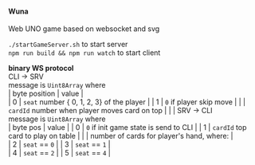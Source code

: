 #### Wuna  
Web UNO game based on websocket and svg  

`./startGameServer.sh` to start server  
`npm run build && npm run watch` to start client   

**binary WS protocol**  
CLI -> SRV  
message is `Uint8Array` where  
| byte position | value |  
| 0 | `seat` number { 0, 1, 2, 3} of the player |
| 1 | `0` if player skip move  |
|   | `cardId` number when player moves card on top |
|   | 
SRV -> CLI  
message is `Uint8Array` where  
| byte pos | value |
| 0 | `0` if init game state is send to CLI |
| 1 | `cardId` top card to play on table |
|   | number of cards for player's hand, where: |  
| 2 | `seat` == `0` |
| 3 | `seat` == `1` |  
| 4 | `seat` == `2` |
| 5 | `seat` == `4` |  
